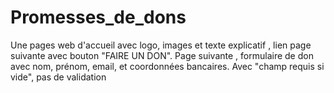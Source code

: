 # Promesses_de_dons

Une pages web d'accueil avec logo, images et texte explicatif , lien page suivante avec bouton "FAIRE UN DON".
Page suivante , formulaire de don avec nom, prénom, email, et coordonnées bancaires. Avec "champ requis si vide", pas de validation
